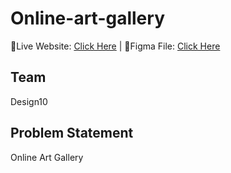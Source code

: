 # Online-art-gallery
🔴Live Website: <a href="https://varkey-josu.github.io/Online-Art-Gallery-Design10/">Click Here</a>  | 
🎨Figma File: <a href="https://www.figma.com/file/9H8zPMX7uWnHhHy8icmAi5/Creative-Art-Gallery-by-Design10?type=design&node-id=2%3A2&mode=design&t=jPkxI1Fr42pe3li3-1">Click Here</a>
## Team
Design10
## Problem Statement
Online Art Gallery
